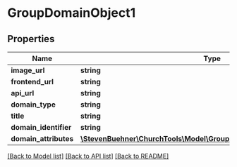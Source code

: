 # GroupDomainObject1

## Properties
Name | Type | Description | Notes
------------ | ------------- | ------------- | -------------
**image_url** | **string** |  | [optional] 
**frontend_url** | **string** |  | 
**api_url** | **string** |  | 
**domain_type** | **string** |  | [optional] 
**title** | **string** |  | 
**domain_identifier** | **string** |  | [optional] 
**domain_attributes** | [**\StevenBuehner\ChurchTools\Model\GroupDomainObject1DomainAttributes**](GroupDomainObject1DomainAttributes.md) |  | [optional] 

[[Back to Model list]](../../README.md#documentation-for-models) [[Back to API list]](../../README.md#documentation-for-api-endpoints) [[Back to README]](../../README.md)

